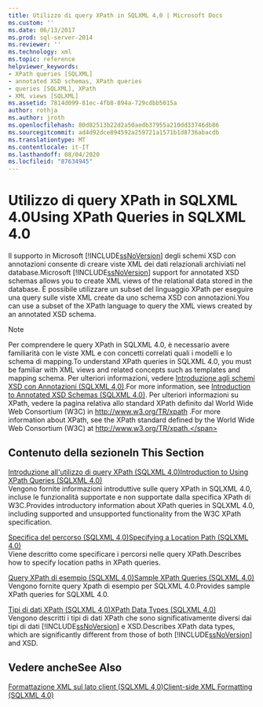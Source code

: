 ```yaml
---
title: Utilizzo di query XPath in SQLXML 4,0 | Microsoft Docs
ms.custom: ''
ms.date: 06/13/2017
ms.prod: sql-server-2014
ms.reviewer: ''
ms.technology: xml
ms.topic: reference
helpviewer_keywords:
- XPath queries [SQLXML]
- annotated XSD schemas, XPath queries
- queries [SQLXML], XPath
- XML views [SQLXML]
ms.assetid: 7814d099-81ec-4fb8-894a-729cdbb5015a
author: rothja
ms.author: jroth
ms.openlocfilehash: 80d82513b22d2a50aedb37955a210dd33746db86
ms.sourcegitcommit: ad4d92dce894592a259721a1571b1d8736abacdb
ms.translationtype: MT
ms.contentlocale: it-IT
ms.lasthandoff: 08/04/2020
ms.locfileid: "87634945"
---
```

# <a name="using-xpath-queries-in-sqlxml-40"></a><span data-ttu-id="337d8-102">Utilizzo di query XPath in SQLXML 4.0</span><span class="sxs-lookup"><span data-stu-id="337d8-102">Using XPath Queries in SQLXML 4.0</span></span>
  <span data-ttu-id="337d8-103">Il supporto in Microsoft [!INCLUDE[ssNoVersion](../../includes/ssnoversion-md.md)] degli schemi XSD con annotazioni consente di creare viste XML dei dati relazionali archiviati nel database.</span><span class="sxs-lookup"><span data-stu-id="337d8-103">Microsoft [!INCLUDE[ssNoVersion](../../includes/ssnoversion-md.md)] support for annotated XSD schemas allows you to create XML views of the relational data stored in the database.</span></span> <span data-ttu-id="337d8-104">È possibile utilizzare un subset del linguaggio XPath per eseguire una query sulle viste XML create da uno schema XSD con annotazioni.</span><span class="sxs-lookup"><span data-stu-id="337d8-104">You can use a subset of the XPath language to query the XML views created by an annotated XSD schema.</span></span>  
  
> [!NOTE]  
>  <span data-ttu-id="337d8-105">Per comprendere le query XPath in SQLXML 4.0, è necessario avere familiarità con le viste XML e con concetti correlati quali i modelli e lo schema di mapping.</span><span class="sxs-lookup"><span data-stu-id="337d8-105">To understand XPath queries in SQLXML 4.0, you must be familiar with XML views and related concepts such as templates and mapping schema.</span></span> <span data-ttu-id="337d8-106">Per ulteriori informazioni, vedere [Introduzione agli schemi XSD con Annotazioni &#40;SQLXML 4,0&#41;](../sqlxml/annotated-xsd-schemas/introduction-to-annotated-xsd-schemas-sqlxml-4-0.md).</span><span class="sxs-lookup"><span data-stu-id="337d8-106">For more information, see [Introduction to Annotated XSD Schemas &#40;SQLXML 4.0&#41;](../sqlxml/annotated-xsd-schemas/introduction-to-annotated-xsd-schemas-sqlxml-4-0.md).</span></span> <span data-ttu-id="337d8-107">Per ulteriori informazioni su XPath, vedere la pagina relativa allo standard XPath definito dal World Wide Web Consortium (W3C) in http://www.w3.org/TR/xpath .</span><span class="sxs-lookup"><span data-stu-id="337d8-107">For more information about XPath, see the XPath standard defined by the World Wide Web Consortium (W3C) at http://www.w3.org/TR/xpath.</span></span>  
  
## <a name="in-this-section"></a><span data-ttu-id="337d8-108">Contenuto della sezione</span><span class="sxs-lookup"><span data-stu-id="337d8-108">In This Section</span></span>  
 [<span data-ttu-id="337d8-109">Introduzione all'utilizzo di query XPath &#40;SQLXML 4,0&#41;</span><span class="sxs-lookup"><span data-stu-id="337d8-109">Introduction to Using XPath Queries &#40;SQLXML 4.0&#41;</span></span>](introduction-to-using-xpath-queries-sqlxml-4-0.md)  
 <span data-ttu-id="337d8-110">Vengono fornite informazioni introduttive sulle query XPath in SQLXML 4.0, incluse le funzionalità supportate e non supportate dalla specifica XPath di W3C.</span><span class="sxs-lookup"><span data-stu-id="337d8-110">Provides introductory information about XPath queries in SQLXML 4.0, including supported and unsupported functionality from the W3C XPath specification.</span></span>  
  
 [<span data-ttu-id="337d8-111">Specifica del percorso &#40;SQLXML 4,0&#41;</span><span class="sxs-lookup"><span data-stu-id="337d8-111">Specifying a Location Path &#40;SQLXML 4.0&#41;</span></span>](location-path/specifying-a-location-path-sqlxml-4-0.md)  
 <span data-ttu-id="337d8-112">Viene descritto come specificare i percorsi nelle query XPath.</span><span class="sxs-lookup"><span data-stu-id="337d8-112">Describes how to specify location paths in XPath queries.</span></span>  
  
 [<span data-ttu-id="337d8-113">Query XPath di esempio &#40;SQLXML 4,0&#41;</span><span class="sxs-lookup"><span data-stu-id="337d8-113">Sample XPath Queries &#40;SQLXML 4.0&#41;</span></span>](samples/sample-xpath-queries-sqlxml-4-0.md)  
 <span data-ttu-id="337d8-114">Vengono fornite query Xpath di esempio per SQLXML 4.0.</span><span class="sxs-lookup"><span data-stu-id="337d8-114">Provides sample XPath queries for SQLXML 4.0.</span></span>  
  
 [<span data-ttu-id="337d8-115">Tipi di dati XPath &#40;SQLXML 4,0&#41;</span><span class="sxs-lookup"><span data-stu-id="337d8-115">XPath Data Types &#40;SQLXML 4.0&#41;</span></span>](xpath-data-types-sqlxml-4-0.md)  
 <span data-ttu-id="337d8-116">Vengono descritti i tipi di dati XPath che sono significativamente diversi dai tipi di dati [!INCLUDE[ssNoVersion](../../includes/ssnoversion-md.md)] e XSD.</span><span class="sxs-lookup"><span data-stu-id="337d8-116">Describes XPath data types, which are significantly different from those of both [!INCLUDE[ssNoVersion](../../includes/ssnoversion-md.md)] and XSD.</span></span>  
  
## <a name="see-also"></a><span data-ttu-id="337d8-117">Vedere anche</span><span class="sxs-lookup"><span data-stu-id="337d8-117">See Also</span></span>  
 [<span data-ttu-id="337d8-118">Formattazione XML sul lato client &#40;SQLXML 4,0&#41;</span><span class="sxs-lookup"><span data-stu-id="337d8-118">Client-side XML Formatting &#40;SQLXML 4.0&#41;</span></span>](../sqlxml/formatting/client-side-xml-formatting-sqlxml-4-0.md)  
  
  
